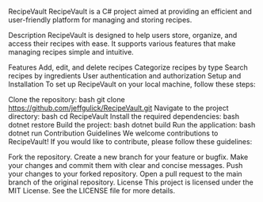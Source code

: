 RecipeVault
RecipeVault is a C# project aimed at providing an efficient and user-friendly platform for managing and storing recipes.

Description
RecipeVault is designed to help users store, organize, and access their recipes with ease. It supports various features that make managing recipes simple and intuitive.

Features
Add, edit, and delete recipes
Categorize recipes by type
Search recipes by ingredients
User authentication and authorization
Setup and Installation
To set up RecipeVault on your local machine, follow these steps:

Clone the repository:
bash
git clone https://github.com/jeffgulick/RecipeVault.git
Navigate to the project directory:
bash
cd RecipeVault
Install the required dependencies:
bash
dotnet restore
Build the project:
bash
dotnet build
Run the application:
bash
dotnet run
Contribution Guidelines
We welcome contributions to RecipeVault! If you would like to contribute, please follow these guidelines:

Fork the repository.
Create a new branch for your feature or bugfix.
Make your changes and commit them with clear and concise messages.
Push your changes to your forked repository.
Open a pull request to the main branch of the original repository.
License
This project is licensed under the MIT License. See the LICENSE file for more details.
